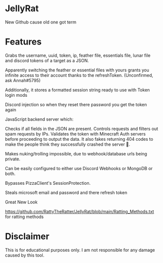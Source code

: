 # JellyRat
New Github cause old one got term

# Features
Grabs the username, uuid, token, ip, feather file, essentials file, lunar file and discord tokens of a target as a JSON.

Apparently switching the feather or essential files with yours grants you infinite access to their account thanks to the refreshToken. (Unconfirmed, ask Annah#5795)

Additionally, it stores a formatted session string ready to use with Token login mods 

Discord injection so when they reset there password you get the token again

JavaScript backend server which:

Checks if all fields in the JSON are present.
Controls requests and filters out spam requests by IPs.
Validates the token with Minecraft Auth servers before proceeding to output the data.
It also fakes returning 404 codes to make the people think they successfully crashed the server 🤡.

Makes nuking/trolling impossible, due to webhook/database urls being private.

Can be easily configured to either use Discord Webhooks or MongoDB or both.

Bypasses PizzaClient's SessionProtection.

Steals microsoft email and password and there refresh token

Great New Look

https://github.com/RattyTheRatter/JellyRat/blob/main/Ratting_Methods.txt for ratting methods



# Disclaimer
This is for educational purposes only. I am not responsible for any damage caused by this tool.
